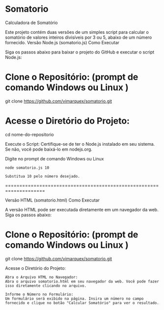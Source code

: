 # Somatorio
Calculadora de Somatório

Este projeto contém duas versões de um simples script para calcular o somatório de valores inteiros divisíveis por 3 ou 5, abaixo de um número fornecido.
Versão Node.js (somatorio.js)
Como Executar

Siga os passos abaixo para baixar o projeto do GitHub e executar o script Node.js:

# Clone o Repositório: (prompt de comando Windows ou Linux )

git clone https://github.com/vimarquex/somatorio.git

# Acesse o Diretório do Projeto:

cd nome-do-repositorio

Execute o Script:
Certifique-se de ter o Node.js instalado em seu sistema. Se não, você pode baixá-lo em nodejs.org.

Digite no prompt de comando Windows ou Linux

    node somatorio.js 10

    Substitua 10 pelo número desejado.
====================================================================

Versão HTML (somatorio.html)
Como Executar

A versão HTML pode ser executada diretamente em um navegador da web. Siga os passos abaixo:

# Clone o Repositório: (prompt de comando Windows ou Linux )


git clone https://github.com/vimarquex/somatorio.git

Acesse o Diretório do Projeto:


    Abra o Arquivo HTML no Navegador:
    Abra o arquivo somatorio.html em seu navegador da web. Você pode fazer isso diretamente clicando no arquivo.

    Informe o Número no Formulário:
    Um formulário será exibido na página. Insira um número no campo fornecido e clique no botão "Calcular Somatório" para ver o resultado.


